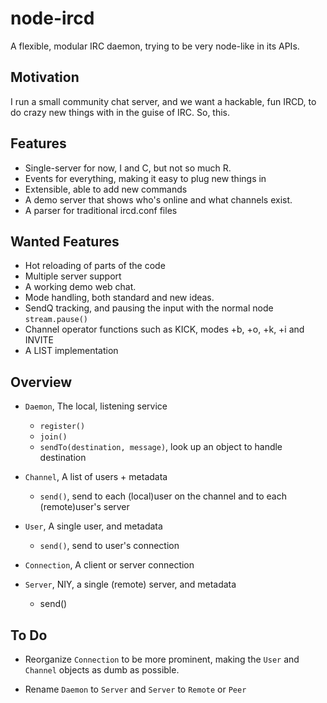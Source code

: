 node-ircd
=========

A flexible, modular IRC daemon, trying to be very node-like in its APIs.

Motivation
----------

I run a small community chat server, and we want a hackable, fun IRCD, to do crazy new things with in the guise of IRC. So, this.

Features
--------

* Single-server for now, I and C, but not so much R.
* Events for everything, making it easy to plug new things in
* Extensible, able to add new commands
* A demo server that shows who's online and what channels exist.
* A parser for traditional ircd.conf files

Wanted Features
---------------

* Hot reloading of parts of the code
* Multiple server support
* A working demo web chat.
* Mode handling, both standard and new ideas.
* SendQ tracking, and pausing the input with the normal node `stream.pause()`
* Channel operator functions such as KICK, modes +b, +o, +k, +i and INVITE
* A LIST implementation

Overview
--------

* `Daemon`, The local, listening service
  * `register()`
  * `join()`
  * `sendTo(destination, message)`, look up an object to handle destination

* `Channel`, A list of users + metadata
  * `send()`, send to each (local)user on the channel and to each (remote)user's server

* `User`, A single user, and metadata
  * `send()`, send to user's connection

* `Connection`, A client or server connection
  
* `Server`, NIY, a single (remote) server, and metadata
  * send()

To Do
-----

* Reorganize `Connection` to be more prominent, making the `User` and `Channel` objects as dumb as possible.

* Rename `Daemon` to `Server` and `Server` to `Remote` or `Peer`
